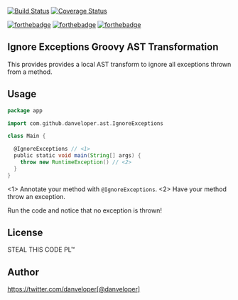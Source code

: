 [![Build Status](https://travis-ci.org/danveloper/ignore-exceptions-ast.svg?branch=master)](https://travis-ci.org/danveloper/ignore-exceptions-ast)
[![Coverage Status](https://coveralls.io/repos/github/danveloper/ignore-exceptions-ast/badge.png?branch=master)](https://coveralls.io/github/danveloper/ignore-exceptions-ast?branch=master)

[![forthebadge](http://forthebadge.com/images/badges/fuck-it-ship-it.svg)](http://forthebadge.com) [![forthebadge](http://forthebadge.com/images/badges/reading-6th-grade-level.svg)](http://forthebadge.com)
[![forthebadge](http://forthebadge.com/images/badges/makes-people-smile.svg)](http://forthebadge.com)

Ignore Exceptions Groovy AST Transformation
---

This provides provides a local AST transform to ignore all exceptions thrown from a method.

Usage
---

```groovy
package app

import com.github.danveloper.ast.IgnoreExceptions

class Main {

  @IgnoreExceptions // <1>
  public static void main(String[] args) {
    throw new RuntimeException() // <2>
  }
}
```

<1> Annotate your method with `@IgnoreExceptions`.
<2> Have your method throw an exception.

Run the code and notice that no exception is thrown!

License
---

STEAL THIS CODE PL™

Author
---

https://twitter.com/danveloper[@danveloper]
